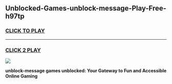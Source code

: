 
## Unblocked-Games-unblock-message-Play-Free-h97tp
<h3>
<a href="https://premium76.site?title=unblock-message&ref=21A">CLICK TO PLAY</a></h3>
<hr>

<h3>
<a href="https://premium76.site?title=unblock-message&ref=21A">CLICK 2 PLAY</a>
  
</h3>

<a href="https://premium76.site?title=unblock-message&ref=21A"><img src="https://clearcache.store/games.png"></a>


**unblock-message games unblocked: Your Gateway to Fun and Accessible Online Gaming**

